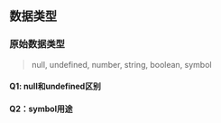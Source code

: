 ## 数据类型

### 原始数据类型

>  null, undefined, number, string, boolean, symbol



#### Q1: null和undefined区别



#### Q2：symbol用途

 